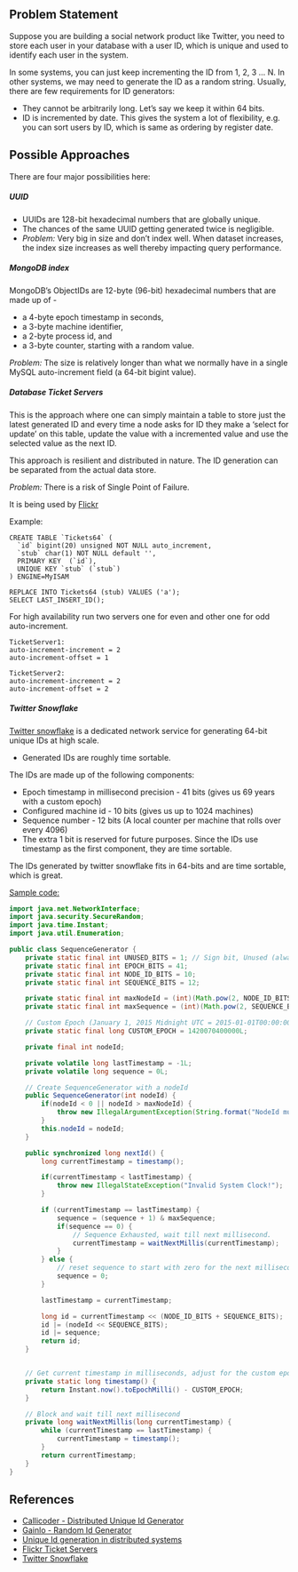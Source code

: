 ## Problem Statement

Suppose you are building a social network product like Twitter, you need to store each user in your database with a user ID, which is unique and used to identify each user in the system.

In some systems, you can just keep incrementing the ID from 1, 2, 3 … N. In other systems, we may need to generate the ID as a random string. Usually, there are few requirements for ID generators:

* They cannot be arbitrarily long. Let’s say we keep it within 64 bits.
* ID is incremented by date. This gives the system a lot of flexibility, e.g. you can sort users by ID, which is same as ordering by register date.


## Possible Approaches

There are four major possibilities here:

##### UUID

* UUIDs are 128-bit hexadecimal numbers that are globally unique. 
* The chances of the same UUID getting generated twice is negligible.
* _Problem:_ Very big in size and don’t index well. When dataset increases, the index size increases as well thereby impacting query performance.


##### MongoDB index
MongoDB’s ObjectIDs are 12-byte (96-bit) hexadecimal numbers that are made up of -

* a 4-byte epoch timestamp in seconds,
* a 3-byte machine identifier,
* a 2-byte process id, and
* a 3-byte counter, starting with a random value.

_Problem:_ The size is relatively longer than what we normally have in a single MySQL auto-increment field (a 64-bit bigint value).


##### Database Ticket Servers

This is the approach where one can simply maintain a table to store just the latest generated ID and every time a node 
asks for ID they make a ‘select for update’ on this table, update the value with a incremented value and use the 
selected value as the next ID.

This approach is resilient and distributed in nature. The ID generation can be separated from the actual data store. 

_Problem:_ There is a risk of Single Point of Failure.

It is being used by [Flickr](https://code.flickr.net/2010/02/08/ticket-servers-distributed-unique-primary-keys-on-the-cheap/)

Example:

```
CREATE TABLE `Tickets64` (
  `id` bigint(20) unsigned NOT NULL auto_increment,
  `stub` char(1) NOT NULL default '',
  PRIMARY KEY  (`id`),
  UNIQUE KEY `stub` (`stub`)
) ENGINE=MyISAM
```

```
REPLACE INTO Tickets64 (stub) VALUES ('a');
SELECT LAST_INSERT_ID();
```

For high availability run two servers one for even and other one for odd auto-increment.
```
TicketServer1:
auto-increment-increment = 2
auto-increment-offset = 1

TicketServer2:
auto-increment-increment = 2
auto-increment-offset = 2
```

##### Twitter Snowflake

[Twitter snowflake](https://github.com/twitter-archive/snowflake/tree/snowflake-2010) is a dedicated network service for generating 64-bit unique IDs at high scale. 
- Generated IDs are roughly time sortable.

The IDs are made up of the following components:

* Epoch timestamp in millisecond precision - 41 bits (gives us 69 years with a custom epoch)
* Configured machine id - 10 bits (gives us up to 1024 machines)
* Sequence number - 12 bits (A local counter per machine that rolls over every 4096)
* The extra 1 bit is reserved for future purposes. Since the IDs use timestamp as the first component, they are time sortable.

The IDs generated by twitter snowflake fits in 64-bits and are time sortable, which is great.

[Sample code:](https://www.callicoder.com/distributed-unique-id-sequence-number-generator/)

```java
import java.net.NetworkInterface;
import java.security.SecureRandom;
import java.time.Instant;
import java.util.Enumeration;

public class SequenceGenerator {
    private static final int UNUSED_BITS = 1; // Sign bit, Unused (always set to 0)
    private static final int EPOCH_BITS = 41;
    private static final int NODE_ID_BITS = 10;
    private static final int SEQUENCE_BITS = 12;

    private static final int maxNodeId = (int)(Math.pow(2, NODE_ID_BITS) - 1);
    private static final int maxSequence = (int)(Math.pow(2, SEQUENCE_BITS) - 1);

    // Custom Epoch (January 1, 2015 Midnight UTC = 2015-01-01T00:00:00Z)
    private static final long CUSTOM_EPOCH = 1420070400000L;

    private final int nodeId;

    private volatile long lastTimestamp = -1L;
    private volatile long sequence = 0L;

    // Create SequenceGenerator with a nodeId
    public SequenceGenerator(int nodeId) {
        if(nodeId < 0 || nodeId > maxNodeId) {
            throw new IllegalArgumentException(String.format("NodeId must be between %d and %d", 0, maxNodeId));
        }
        this.nodeId = nodeId;
    }

    public synchronized long nextId() {
        long currentTimestamp = timestamp();

        if(currentTimestamp < lastTimestamp) {
            throw new IllegalStateException("Invalid System Clock!");
        }

        if (currentTimestamp == lastTimestamp) {
            sequence = (sequence + 1) & maxSequence;
            if(sequence == 0) {
                // Sequence Exhausted, wait till next millisecond.
                currentTimestamp = waitNextMillis(currentTimestamp);
            }
        } else {
            // reset sequence to start with zero for the next millisecond
            sequence = 0;
        }

        lastTimestamp = currentTimestamp;

        long id = currentTimestamp << (NODE_ID_BITS + SEQUENCE_BITS);
        id |= (nodeId << SEQUENCE_BITS);
        id |= sequence;
        return id;
    }


    // Get current timestamp in milliseconds, adjust for the custom epoch.
    private static long timestamp() {
        return Instant.now().toEpochMilli() - CUSTOM_EPOCH;
    }

    // Block and wait till next millisecond
    private long waitNextMillis(long currentTimestamp) {
        while (currentTimestamp == lastTimestamp) {
            currentTimestamp = timestamp();
        }
        return currentTimestamp;
    }
}

```

## References

* [Callicoder - Distributed Unique Id Generator](https://www.callicoder.com/distributed-unique-id-sequence-number-generator/)
* [Gainlo - Random Id Generator](http://blog.gainlo.co/index.php/2016/06/07/random-id-generator/)
* [Unique Id generation in distributed systems](https://preparingforcodinginterview.wordpress.com/2017/03/21/unique-id-generation-in-distributed-systems/)
* [Flickr Ticket Servers](https://code.flickr.net/2010/02/08/ticket-servers-distributed-unique-primary-keys-on-the-cheap/)
* [Twitter Snowflake](https://github.com/twitter-archive/snowflake/tree/snowflake-2010)
